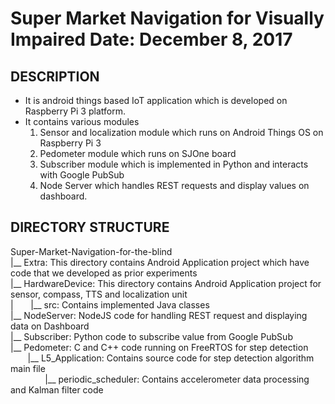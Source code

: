 Super Market Navigation for Visually Impaired   Date: December 8, 2017
======================================================================

DESCRIPTION
-----------
- It is android things based IoT application which is developed on Raspberry Pi 3 platform.
- It contains various modules
  1. Sensor and localization module which runs on Android Things OS on Raspberry Pi 3
  2. Pedometer module which runs on SJOne board
  3. Subscriber module which is implemented in Python and interacts with Google PubSub
  4. Node Server which handles REST requests and display values on dashboard.
  
DIRECTORY STRUCTURE
-------------------
Super-Market-Navigation-for-the-blind<br />
|__ Extra: This directory contains Android Application project which have code that we developed as prior experiments<br />
|__ HardwareDevice: This directory contains Android Application project for sensor, compass, TTS and localization unit<br />
|&nbsp;&nbsp;&nbsp;&nbsp;&nbsp;&nbsp;&nbsp;|__ src: Contains implemented Java classes <br />
|__ NodeServer: NodeJS code for handling REST request and displaying data on Dashboard<br />
|__ Subscriber: Python code to subscribe value from Google PubSub<br />
|__ Pedometer: C and C++ code running on FreeRTOS for step detection<br />
&nbsp;&nbsp;&nbsp;&nbsp;&nbsp;&nbsp;&nbsp;|__ L5_Application: Contains source code for step detection algorithm main file<br />
&nbsp;&nbsp;&nbsp;&nbsp;&nbsp;&nbsp;&nbsp;&nbsp;&nbsp;&nbsp;&nbsp;&nbsp;&nbsp;&nbsp;|__ periodic_scheduler: Contains accelerometer data processing and Kalman filter code<br />
